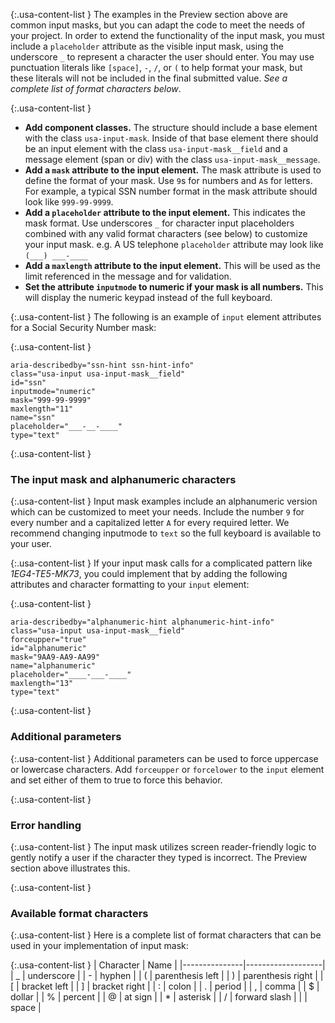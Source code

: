 {:.usa-content-list }
The examples in the Preview section above are common input masks, but you can adapt the code to meet the needs of your project. In order to extend the functionality of the input mask, you must include a `placeholder` attribute as the visible input mask, using the underscore `_` to represent a character the user should enter. You may use punctuation literals like `[space]`, `-`, `/`, or `(` to help format your mask, but these literals will not be included in the final submitted value. _See a complete list of format characters below_.

{:.usa-content-list }
- **Add component classes.** The structure should include a base element with the class `usa-input-mask`. Inside of that base element there should be an input element with the class `usa-input-mask__field` and a message element (span or div) with the class `usa-input-mask__message`.
- **Add a `mask` attribute to the input element.** The mask attribute is used to define the format of your mask. Use `9`s for numbers and `A`s for letters. For example, a typical SSN number format in the mask attribute should look like `999-99-9999`.
- **Add a `placeholder` attribute to the input element.** This indicates the mask format. Use underscores `_` for character input placeholders combined with any valid format characters (see below) to customize your input mask. e.g. A US telephone `placeholder` attribute may look like `(___) ___-____`
- **Add a `maxlength` attribute to the input element.** This will be used as the limit referenced in the message and for validation.
- **Set the attribute `inputmode` to numeric if your mask is all numbers.** This will display the numeric keypad instead of the full keyboard.

{:.usa-content-list }
The following is an example of `input` element attributes for a Social Security Number mask:

{:.usa-content-list }
```
aria-describedby="ssn-hint ssn-hint-info"
class="usa-input usa-input-mask__field"
id="ssn"
inputmode="numeric"
mask="999-99-9999"
maxlength="11"
name="ssn"
placeholder="___-__-____"
type="text"
```

{:.usa-content-list }
<h3>The input mask and alphanumeric characters</h3>

{:.usa-content-list }
Input mask examples include an alphanumeric version which can be customized to meet your needs. Include the number `9` for every number and a capitalized letter `A` for every required letter. We recommend changing inputmode to `text` so the full keyboard is available to your user.

{:.usa-content-list }
If your input mask calls for a complicated pattern like _1EG4-TE5-MK73_, you could implement that by adding the following attributes and character formatting to your `input` element:

{:.usa-content-list }
```
aria-describedby="alphanumeric-hint alphanumeric-hint-info"
class="usa-input usa-input-mask__field"
forceupper="true"
id="alphanumeric"
mask="9AA9-AA9-AA99"
name="alphanumeric"
placeholder="____-___-____"
maxlength="13"
type="text"
```

{:.usa-content-list }
<h3>Additional parameters</h3>

{:.usa-content-list }
Additional parameters can be used to force uppercase or lowercase characters. Add `forceupper` or `forcelower` to the `input` element and set either of them to true to force this behavior.

{:.usa-content-list }
<h3>Error handling</h3>

{:.usa-content-list }
The input mask utilizes screen reader-friendly logic to gently notify a user if the character they typed is incorrect. The Preview section above illustrates this.

{:.usa-content-list }
<h3>Available format characters</h3>

{:.usa-content-list }
Here is a complete list of format characters that can be used in your implementation of input mask:

{:.usa-content-list }
| Character     | Name              |
|---------------|-------------------|
| _             | underscore        |
| -             | hyphen            |
| (             | parenthesis left  |
| )             | parenthesis right |
| [             | bracket left      |
| ]             | bracket right     |
| :             | colon             |
| .             | period            |
| ,             | comma             |
| $             | dollar            |
| %             | percent           |
| @             | at sign           |
| *             | asterisk          |
| /             | forward slash     |
|               | space             |
